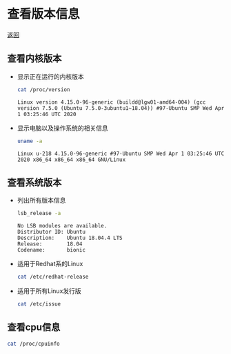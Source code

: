 [linux]: /note/linux/README.md

# 查看版本信息

[返回][linux]

## 查看内核版本

- 显示正在运行的内核版本

    ```bash
    cat /proc/version
    ```

    ```text
    Linux version 4.15.0-96-generic (buildd@lgw01-amd64-004) (gcc version 7.5.0 (Ubuntu 7.5.0-3ubuntu1~18.04)) #97-Ubuntu SMP Wed Apr 1 03:25:46 UTC 2020
    ```

- 显示电脑以及操作系统的相关信息

    ```bash
    uname -a
    ```

    ```text
    Linux u-218 4.15.0-96-generic #97-Ubuntu SMP Wed Apr 1 03:25:46 UTC 2020 x86_64 x86_64 x86_64 GNU/Linux
    ```

## 查看系统版本

- 列出所有版本信息

    ```bash
    lsb_release -a
    ```

    ```text
    No LSB modules are available.
    Distributor ID: Ubuntu
    Description:    Ubuntu 18.04.4 LTS
    Release:        18.04
    Codename:       bionic
    ```

- 适用于Redhat系的Linux

    ```bash
    cat /etc/redhat-release
    ```

- 适用于所有Linux发行版

    ```bash
    cat /etc/issue
    ```

## 查看cpu信息

```bash
cat /proc/cpuinfo
```
